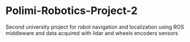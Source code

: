 # Polimi-Robotics-Project-2
Second university project for robot navigation and localization using ROS middleware and data acquired with lidar and wheels encoders sensors
